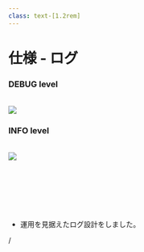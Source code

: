 ```yaml
---
class: text-[1.2rem]
---
```


# 仕様 - ログ

<div class="grid grid-cols-2 gap-4 h-9/10 mt-8">
<!-- left -->
<div>

### DEBUG level
<br/>
<div class="overflow-y-scroll h-[360px]">
  <img src="/img/log-debug.png" />
</div>
</div>
<!-- right -->
<div>

### INFO level
<br/>
<img src="/img/log-info.png" />

<br/>
<br/>
<br/>
<br/>
<br/>
<br/>
<br/>

<ul v-click=1 class="ml-8">
  <li>運用を見据えたログ設計をしました。</li>
</ul>

</div>
</div>

<div
  class="absolute bottom-[1rem] right-[1rem] text-[1rem]"
>
  <SlideCurrentNo /> / <SlidesTotal />
</div>
